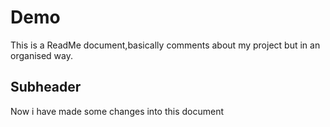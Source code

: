 # Demo
This is a ReadMe document,basically comments about my project but in an organised way.


## Subheader 

Now i have made some changes into this document
